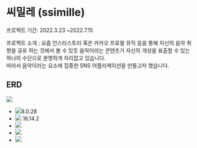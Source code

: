 # 씨밀레 (ssimille)
프로젝트 기간: 2022.3.23 ~2022.7.15

프로젝트 소개 : 요즘 인스타스토리 혹은 카카오 프로필 뮤직 등을 통해 자신의 음악 취향을 공유 하는 것에서 볼 수 있듯 음악이라는 콘텐츠가 자신의 개성을 표출할 수 있는 하나의 수단으로 분명하게 자리잡고 있습니다.  
따라서 음악이라는 요소에 집중한 SNS 어플리케이션을 만들고자 했습니다.

## ERD
<img src="https://user-images.githubusercontent.com/86703264/197113223-b1aed3ed-f795-4b27-8a34-1229fbd8b0d0.png">

- <img src="https://img.shields.io/badge/MySQL-#4479A1?style=for-the-badge&logo=MySQL&logoColor=white">8.0.28
- <img src="https://img.shields.io/badge/Node.js-339933?style=for-the-badge&logo=Node.js&logoColor=white"> 16.14.2
- <img src="https://img.shields.io/badge/Amazon EC2-#FF9900?style=for-the-badge&logo=Amazon EC2&logoColor=white">
- <img src="https://img.shields.io/badge/Amazon RDS-#527FFF?style=for-the-badge&logo=Amazon RDS&logoColor=white">
- <img src="https://img.shields.io/badge/Amazon S3-#569A31?style=for-the-badge&logo=Amazon S3&logoColor=white">
